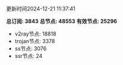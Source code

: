 更新时间2024-12-21 11:37:41

**总订阅: 3843**
**总节点: 48553**
**有效节点: 25296**
- v2ray节点: 18818
- trojan节点: 3378
- ss节点: 3076
- ssr节点: 24
